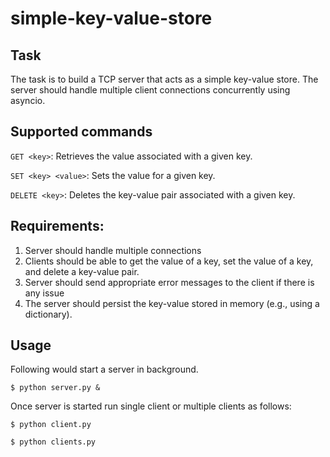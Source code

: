 # simple-key-value-store

## Task
The task is to build a TCP server that acts as a simple key-value store. The server should handle multiple client connections concurrently using asyncio.

## Supported commands
`GET <key>`: Retrieves the value associated with a given key.

`SET <key> <value>`: Sets the value for a given key.

`DELETE <key>`: Deletes the key-value pair associated with a given key.


## Requirements:
1. Server should handle multiple connections
2. Clients should be able to get the value of a key, set the value of a key, and delete a key-value pair.
3. Server should send appropriate error messages to the client if there is any issue
4. The server should persist the key-value stored in memory (e.g., using a dictionary).
## Usage
Following would start a server in background.

```$ python server.py & ```

 Once server is started run single client or multiple clients as follows:

```$ python client.py ```

```$ python clients.py ```